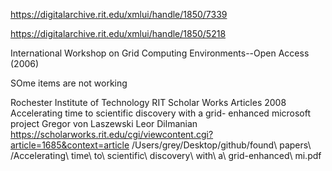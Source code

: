 https://digitalarchive.rit.edu/xmlui/handle/1850/7339

https://digitalarchive.rit.edu/xmlui/handle/1850/5218

International Workshop on Grid Computing Environments--Open Access (2006)

SOme items are not working




Rochester Institute of Technology RIT Scholar Works
Articles
2008
Accelerating time to scientific discovery with a grid- enhanced microsoft project
Gregor von Laszewski Leor Dilmanian
https://scholarworks.rit.edu/cgi/viewcontent.cgi?article=1685&context=article
/Users/grey/Desktop/github/found\ papers\ /Accelerating\ time\ to\ scientific\ discovery\ with\ a\ grid-enhanced\ mi.pdf 